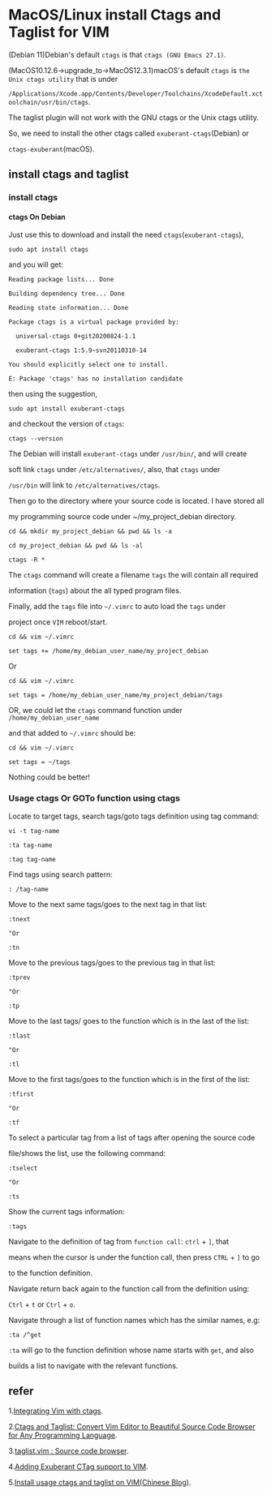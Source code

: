 # MacOS/Linux install Ctags and Taglist for VIM

(Debian 11)Debian's default `ctags` is that `ctags (GNU Emacs 27.1)`.

(MacOS10.12.6->upgrade_to->MacOS12.3.1)macOS's default `ctags` is `the Unix ctags utility` that is under

`/Applications/Xcode.app/Contents/Developer/Toolchains/XcodeDefault.xctoolchain/usr/bin/ctags`.

The taglist plugin will not work with the GNU ctags or the Unix ctags utility.

So, we need to install the other ctags called `exuberant-ctags`(Debian) or

`ctags-exuberant`(macOS).

## install ctags and taglist

### install ctags

#### ctags On Debian

Just use this to download and install the need `ctags`(`exuberant-ctags`),

    sudo apt install ctags

and you will get:

    Reading package lists... Done

    Building dependency tree... Done

    Reading state information... Done

    Package ctags is a virtual package provided by:
  
      universal-ctags 0+git20200824-1.1
  
      exuberant-ctags 1:5.9~svn20110310-14

    You should explicitly select one to install.

    E: Package 'ctags' has no installation candidate

then using the suggestion,

    sudo apt install exuberant-ctags 

and checkout the version of `ctags`:

    ctags --version

The Debian will install `exuberant-ctags` under `/usr/bin/`, and will create

soft link `ctags` under `/etc/alternatives/`, also, that `ctags` under

`/usr/bin` will link to `/etc/alternatives/ctags`.

Then go to the directory where your source code is located. I have stored all

my programming source code under ~/my_project_debian directory.

    cd && mkdir my_project_debian && pwd && ls -a 

    cd my_project_debian && pwd && ls -al

    ctags -R *

The `ctags` command will create a filename `tags` the will contain all required

information (`tags`) about the all typed program files.

Finally, add the `tags` file into `~/.vimrc` to auto load the `tags` under

project once `VIM` reboot/start.

    cd && vim ~/.vimrc      
    
    set tags += /home/my_debian_user_name/my_project_debian  

Or

    cd && vim ~/.vimrc      
    
    set tags = /home/my_debian_user_name/my_project_debian/tags

OR, we could let the `ctags` command function under `/home/my_debian_user_name`

and that added to `~/.vimrc` should be:

    cd && vim ~/.vimrc

    set tags = ~/tags

Nothing could be better!

### Usage ctags Or GOTo function using ctags

Locate to target tags, search tags/goto tags definition using tag command:

    vi -t tag-name

    :ta tag-name

    :tag tag-name

Find tags using search pattern:

    : /tag-name

Move to the next same tags/goes to the next tag in that list:

    :tnext

    "Or

    :tn

Move to the previous tags/goes to the previous tag in that list:

    :tprev
    
    "Or 
    
    :tp

Move to the last tags/ goes to the function which is in the last of the list:

    :tlast
    
    "Or
    
    :tl

Move to the first tags/goes to the function which is in the first of the list:

    :tfirst

    "Or

    :tf

To select a particular tag from a list of tags after opening the source code

file/shows the list, use the following command:

    :tselect

    "Or

    :ts

Show the current tags information:

    :tags

Navigate to the definition of tag from `function call`: `ctrl` + `]`, that

means when the cursor is under the function call, then press `CTRL` + `]` to go

to the function definition.

Navigate return back again to the function call from the definition using:

`Ctrl` + `t` or `Ctrl` + `o`.

Navigate through a list of function names which has the similar names, e.g:

    :ta /^get

`:ta` will go to the function definition whose name starts with `get`, and also

builds a list to navigate with the relevant functions.

## refer

1.[Integrating Vim with ctags](https://linuxhint.com/integrating_vim_ctags/).

2.[Ctags and Taglist: Convert Vim Editor to Beautiful Source Code Browser for Any Programming Language](https://www.thegeekstuff.com/2009/04/ctags-taglist-vi-vim-editor-as-sourece-code-browser/).

3.[taglist.vim : Source code browser](https://www.vim.org/scripts/script.php?script_id=273).

4.[Adding Exuberant CTag support to VIM](https://gist.github.com/lancebecker/1428183).

5.[Install usage ctags and taglist on VIM(Chinese Blog)](https://blog.csdn.net/baidu_35679960/article/details/79111140).
